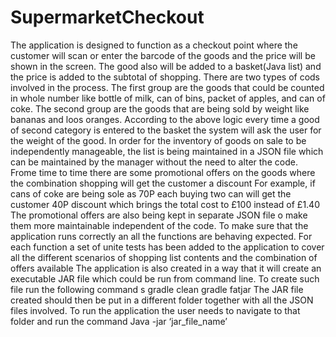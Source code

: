 # SupermarketCheckout
The application is designed to function as a checkout point where the customer will scan or enter the barcode of the goods and the price will be shown in the screen. The good also will be added to a basket(Java list) and the price is added to the subtotal of shopping.
There are two types of cods involved in the process.
The first group are the goods that could be counted in whole number like bottle of milk, can of bins, packet of apples, and can of coke.
The second group are the goods that are being sold by weight like bananas and loos oranges. 
According to the above logic every time a good of second category is entered to the basket the system will ask the user for the weight of the good.
In order for the inventory of goods on sale to be independently manageable, the list is being maintained in a JSON file which can be maintained by the manager without the need to alter the code.
Frome time to time there are some promotional offers on the goods where the combination shopping will get the customer a discount
For example, if cans of coke are being sole as 70P each buying two can will get the customer 40P discount which brings the total cost to £100 instead of £1.40
The promotional offers are also being kept in separate JSON file o make them more maintainable independent of the code.
To make sure that the application runs correctly an all the functions are behaving expected. For each function a set of unite tests has been added to the application to cover all the different scenarios of shopping list contents and the combination of offers available
The application is also created in a way that it will create an executable JAR file which could be run from command line.
To create such file run the following command s
gradle clean
gradle   fatjar
The JAR file created should then be put in a different folder together with all the JSON files involved.
To run the application the user needs to navigate to that folder and run the command
Java -jar ‘jar_file_name’




